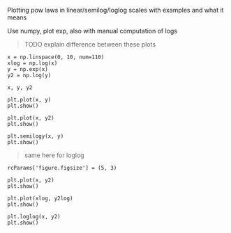 Plotting pow laws in linear/semilog/loglog scales with examples and what it means

Use numpy, plot exp, also with manual computation of logs


> TODO explain difference between these plots
 

```
x = np.linspace(0, 10, num=110)
xlog = np.log(x)
y = np.exp(x)
y2 = np.log(y)

x, y, y2

plt.plot(x, y)
plt.show()

plt.plot(x, y2)
plt.show()

plt.semilogy(x, y)
plt.show()
```

> same here for loglog

```
rcParams['figure.figsize'] = (5, 3)

plt.plot(x, y2)
plt.show()

plt.plot(xlog, y2log)
plt.show()

plt.loglog(x, y2)
plt.show()
```

